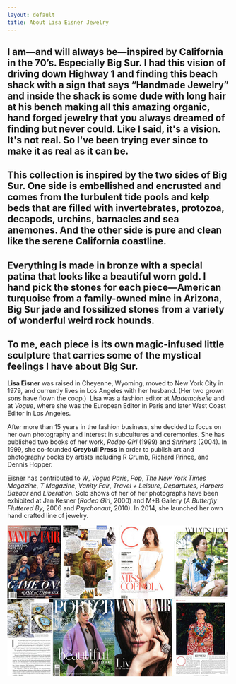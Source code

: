 ```yaml
---
layout: default
title: About Lisa Eisner Jewelry
---
```

<h2>I am&mdash;and will always be&mdash;inspired by California in the 70&rsquo;s. Especially Big Sur. I had this vision of driving down Highway 1 and finding this beach shack with a sign that says &ldquo;Handmade Jewelry&rdquo; and inside the shack is some dude with long hair at his bench making all this amazing organic, hand forged jewelry that you always dreamed of finding but never could. Like I said, it's a vision. It's not real. So I've been trying ever since to make it as real as it can be.</h2>
<h2>This collection is inspired by the two sides of Big Sur. One side is embellished and encrusted and comes from the turbulent tide pools and kelp beds that are filled with  invertebrates, protozoa, decapods, urchins, barnacles and sea anemones. And the other side is pure and clean like the serene California coastline.</h2>
<h2>Everything is made in bronze with a special patina that looks like a beautiful worn gold. I hand pick the stones for each piece&mdash;American turquoise from a family-owned mine in Arizona, Big Sur jade and fossilized stones from a variety of wonderful weird rock hounds.</h2>
<h2>To me, each piece is its own magic-infused little sculpture that carries some of the mystical feelings I have about Big Sur.</h2>

**Lisa Eisner** was raised in  Cheyenne, Wyoming, moved to New York City in 1979, and currently lives in Los Angeles with her husband. (Her two grown sons have flown the coop.)  Lisa was a fashion editor at _Mademoiselle_ and at _Vogue_, where she was the European Editor in Paris and later West Coast Editor in Los Angeles.  

After more than 15 years in the fashion business, she decided to focus on her own photography and interest in subcultures and ceremonies. She has published two books of her work, _Rodeo Girl_ (1999) and _Shriners_ (2004). In 1999, she co-founded **Greybull Press** in order to publish art and photography books by artists including R Crumb, Richard Prince, and Dennis Hopper.  

Eisner has contributed to _W_, _Vogue Paris_, _Pop_, _The New York Times Magazine_, _T Magazine_, _Vanity Fair_, _Travel + Leisure_, _Departures_, _Harpers Bazaar_ and _Liberation_. Solo shows of her of her photographs have been exhibited at Jan Kesner (_Rodeo Girl_, 2000) and M+B Gallery (_A Butterfly Fluttered By_, 2006 and _Psychonaut_, 2010). In 2014, she launched her own hand crafted line of jewelry.   

![Press](/images/le_press.jpg)
